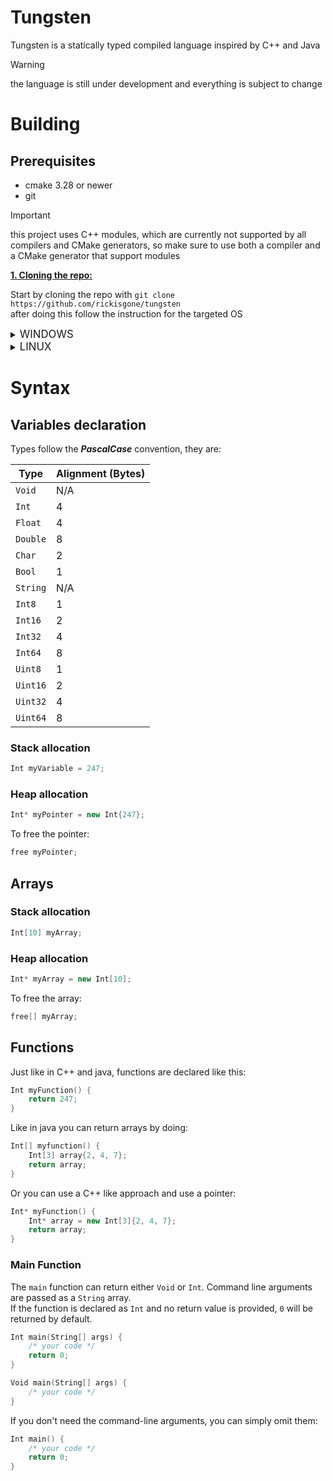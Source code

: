 # Tungsten

Tungsten is a statically typed compiled language inspired by C++ and Java
> [!WARNING]  
> the language is still under development and everything is subject to change

# Building

## Prerequisites

- cmake 3.28 or newer
- git

> [!IMPORTANT]  
> this project uses C++ modules, which are currently not supported by all compilers and CMake generators, so make sure
> to use both a compiler and a CMake generator that support modules

<ins> **1. Cloning the repo:** </ins>

Start by cloning the repo with `git clone https://github.com/rickisgone/tungsten`  
after doing this follow the instruction for the targeted OS

<details><summary><big>WINDOWS</big></summary><p>

  <ins> **2. Compiling the project:** </ins>  

  ```bash
  mkdir build
  cmake -S . -B build
  cmake --build build --config Release
  ```

</details>

<details><summary><big>LINUX</big></summary><p>  

   <ins> **2. Compiling the project:** </ins>

*the default compiler and CMake generator on linux (gcc and Make) don't support modules, so I'll be using Clang and
Ninja in the example below*

  ```bash
  mkdir build
  cmake -S . -B build -GNinja -DCMAKE_CXX_COMPILER=clang++
  cmake --build build --config Release
  ```

</details><p>  

# Syntax

## Variables declaration

Types follow the ***PascalCase*** convention, they are:

| Type     | Alignment (Bytes) |
|----------|-------------------|
| `Void`   | N/A               |
| `Int`    | 4                 |
| `Float`  | 4                 |
| `Double` | 8                 |
| `Char`   | 2                 |
| `Bool`   | 1                 |
| `String` | N/A               |
| `Int8`   | 1                 |
| `Int16`  | 2                 |
| `Int32`  | 4                 |
| `Int64`  | 8                 |
| `Uint8`  | 1                 |
| `Uint16` | 2                 |
| `Uint32` | 4                 |
| `Uint64` | 8                 |

### Stack allocation

```c++
Int myVariable = 247;
```

### Heap allocation

```c++
Int* myPointer = new Int{247}; 
```

To free the pointer:

```c++
free myPointer;
```

## Arrays

### Stack allocation

```c++
Int[10] myArray;
```

### Heap allocation

```c++
Int* myArray = new Int[10];
```

To free the array:

```c++
free[] myArray;
```

## Functions

Just like in C++ and java, functions are declared like this:

```c++
Int myFunction() {
    return 247;
}
```

Like in java you can return arrays by doing:

```c++
Int[] myfunction() {
    Int[3] array{2, 4, 7};
    return array;
}
```

Or you can use a C++ like approach and use a pointer:

```c++
Int* myFunction() {
    Int* array = new Int[3]{2, 4, 7};
    return array;
}
```

### Main Function

The `main` function can return either `Void` or `Int`. Command line arguments are passed as a `String` array.  
If the function is declared as `Int` and no return value is provided, `0` will be returned by default.

```c++
Int main(String[] args) {
    /* your code */
    return 0;
}

Void main(String[] args) {
    /* your code */
}
```

If you don't need the command-line arguments, you can simply omit them:

```c++
Int main() {
    /* your code */
    return 0;
}
```
